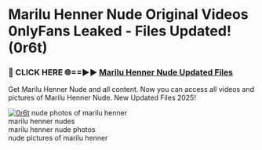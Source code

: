 # Marilu Henner Nude Original Videos 0nlyFans Leaked - Files Updated! (0r6t)

<h3>🔴 CLICK HERE 🌐==►► <a href="https://tinyurl.com/yrmya6cz" rel="nofollow">Marilu Henner Nude Updated Files</a></h3>

Get Marilu Henner Nude and all content. Now you can access all videos and pictures of Marilu Henner Nude. New Updated Files 2025!

[![0r6t](https://i.imgur.com/FMdXYCs.gif)](https://tinyurl.com/yrmya6cz)
nude photos of marilu henner<br>
marilu henner nudes<br>
marilu henner nude photos<br>
nude pictures of marilu henner
